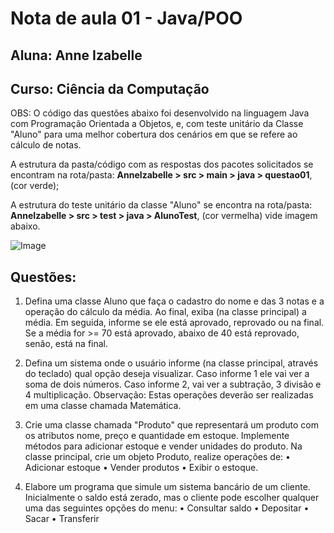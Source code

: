 # Nota de aula 01 - Java/POO
## Aluna: Anne Izabelle
## Curso: Ciência da Computação

OBS: O código das questões abaixo foi desenvolvido na linguagem Java com Programação Orientada a Objetos, e, com teste unitário da Classe "Aluno" para uma melhor cobertura dos cenários em que se refere ao cálculo de notas. 

A estrutura da pasta/código com as respostas dos pacotes solicitados se encontram na rota/pasta: **AnneIzabelle > src > main > java > questao01**, (cor verde);

A estrutura do teste unitário da classe "Aluno" se encontra na rota/pasta: **AnneIzabelle > src > test > java > AlunoTest**, (cor vermelha) vide imagem abaixo.

![Image](https://github.com/user-attachments/assets/bca24ac7-7704-4649-bcb9-494ae13764d1)

## Questões:

1) Defina uma classe Aluno que faça o cadastro do nome e das 3 notas e a operação do cálculo
da média. Ao final, exiba (na classe principal) a média. Em seguida, informe se ele está
aprovado, reprovado ou na final. Se a média for >= 70 está aprovado, abaixo de 40 está
reprovado, senão, está na final.

2) Defina um sistema onde o usuário informe (na classe principal, através do teclado) qual
opção deseja visualizar. Caso informe 1 ele vai ver a soma de dois números. Caso informe
2, vai ver a subtração, 3 divisão e 4 multiplicação. Observação: Estas operações deverão
ser realizadas em uma classe chamada Matemática.

3) Crie uma classe chamada "Produto" que representará um produto com os atributos nome,
preço e quantidade em estoque. Implemente métodos para adicionar estoque e vender
unidades do produto. Na classe principal, crie um objeto Produto, realize operações de:
• Adicionar estoque
• Vender produtos
• Exibir o estoque.

4) Elabore um programa que simule um sistema bancário de um cliente. Inicialmente o saldo
está zerado, mas o cliente pode escolher qualquer uma das seguintes opções do menu:
• Consultar saldo
• Depositar
• Sacar
• Transferir
